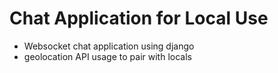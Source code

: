 # Chat Application for Local Use

- Websocket chat application using django
- geolocation API usage to pair with locals
